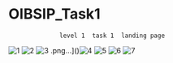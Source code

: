 
# OIBSIP_Task1

                  level 1  task 1  landing page 
  
  
  
  ![1](https://user-images.githubusercontent.com/113164685/221197618-b417c522-186f-45c6-b842-8ac6c109a575.png)
   ![2](https://user-images.githubusercontent.com/113164685/221199710-ae90978e-a5f6-4aff-945f-30d6cb15cc24.png)
![3](https://user-images.githubusercontent.com/113164685/221197670-5a984957-961c-42b1-82ff-479b6a7bb33f.png)
.png…]()![4](https://user-images.githubusercontent.com/113164685/221197682-fbfef6f5-c715-4e1f-b537-b05344239b10.png)
![5](https://user-images.githubusercontent.com/113164685/221197692-3bc68492-59cb-4ad1-a74a-6819a220cc03.png)
![6](https://user-images.githubusercontent.com/113164685/221197699-88f67658-1400-41eb-bb4e-3e21f4662476.png)
![7](https://user-images.githubusercontent.com/113164685/221197705-793cfb3b-e1fd-4b5b-a8da-9f0c056fee42.png)

